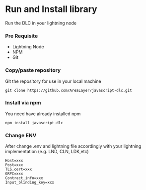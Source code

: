 # Run and Install library

Run the DLC in your lightning node

### Pre Requisite

- Lightning Node
- NPM
- Git

### Copy/paste repository

Git the repository for use in your local machine

```git
git clone https://github.com/AreaLayer/javascript-dlc.git
```

### Install via npm

You need have already installed npm

```npm
npm install javascript-dlc
```

### Change ENV 

After change .env and lightning file accordingly with your lightning implementation (e.g. LND, CLN, LDK,etc)
```
Host=xxx
Post=xxx
TLS.cert=xxx
GRPC=xxx
Contract_info=xxx
Input_blinding_key=xxx
